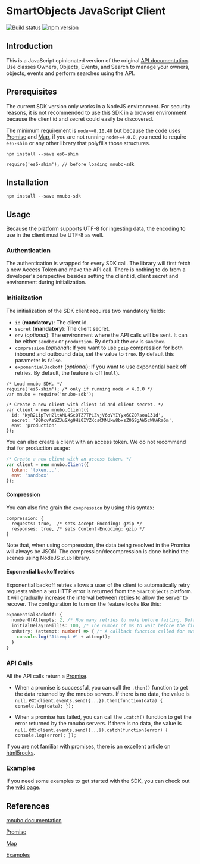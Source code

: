 # SmartObjects JavaScript Client

[![Build status](https://travis-ci.org/mnubo/smartobjects-js-client.svg?branch=master)](https://travis-ci.org/mnubo/smartobjects-js-client)
[![npm version](https://badge.fury.io/js/mnubo-sdk.svg)](https://www.npmjs.com/package/mnubo-sdk)

## Introduction

This is a JavaScript opinionated version of the original [API documentation](https://sop.mtl.mnubo.com/apps/doc/?i=t). Use classes Owners, Objects, Events, and Search to manage your owners, objects, events and perform searches using the API.

## Prerequisites

The current SDK version only works in a NodeJS environment. For security reasons, it is not recommended to use this SDK in a browser environment because the client id and secret could easily be discovered.

The minimum requirement is `node>=0.10.40` but because the code uses [Promise](https://developer.mozilla.org/en-US/docs/Mozilla/JavaScript_code_modules/Promise.jsm/Promise) and [Map](https://developer.mozilla.org/en-US/docs/Web/JavaScript/Reference/Global_Objects/Map), if you are not running `node>=4.0.0`, you need to require `es6-shim` or any other library that polyfills those structures.

    npm install --save es6-shim

    require('es6-shim'); // before loading mnubo-sdk

## Installation

    npm install --save mnubo-sdk

## Usage

Because the platform supports UTF-8 for ingesting data, the encoding to use in the client must be UTF-8 as well.

### Authentication

The authentication is wrapped for every SDK call. The library will first fetch a new Access Token and make the API call. There is nothing to do from a developer's perspective besides setting the client id, client secret and environment during initialization.

### Initialization

The initialization of the SDK client requires two mandatory fields:

- `id` (**mandatory**): The client id.
- `secret` (**mandatory**): The client secret.
- `env` (*optional*): The environment where the API calls will be sent. It can be either `sandbox` or `production`. By default the `env` is `sandbox`.
- `compression` (*optional*): If you want to use `gzip` compression for both inbound and outbound data, set the value to `true`. By default this parameter is `false`.
- `exponentialBackoff` (*optional*): If you want to use exponential back off retries. By default, the feature is off (`null`).

```
/* Load mnubo SDK. */
require('es6-shim'); /* only if running node < 4.0.0 */
var mnubo = require('mnubo-sdk');

/* Create a new client with client id and client secret. */
var client = new mnubo.Client({
  id: 'KyR2LipTvH2ltAML4ScOTZ7TPLZvjV6oVYIYyx6CZORsoa131d',
  secret: 'B0KcvAeSZJuSXg9Hi0IYZKcsCNNUkw8bxsZ0GSgAW5cWKARa6m',
  env: 'production'
});
```

You can also create a client with an access token. We do not recommend that for production usage:
```js
/* Create a new client with an access token. */
var client = new mnubo.Client({
  token: 'token...',
  env: 'sandbox'
});
```

#### Compression
You can also fine grain the `compression` by using this syntax:

```
compression: {
  requests: true,  /* sets Accept-Encoding: gzip */
  responses: true, /* sets Content-Encoding: gzip */
}
```

Note that, when using compression, the data being resolved in the Promise will always be JSON. The compression/decompression is done behind the scenes using NodeJS `zlib` library.

#### Exponential backoff retries
Exponential backoff retries allows a user of the client to automatically retry requests when a `503` HTTP error is returned from the `SmartObjects` platform. It will gradually increase the interval between retries to allow the server to recover. The configuration to turn on the feature looks like this:

```typescript
exponentialBackoff: {
  numberOfAttempts: 2, /* How many retries to make before failing. Default to 5 if undefined. */
  initialDelayInMillis: 100, /* The number of ms to wait before the first retry. Default to 500 if undefined. */
  onRetry: (attempt: number) => { /* A callback function called for every retry. Default to nothing if undefined. */
    console.log('Attempt #' + attempt);
  }
}
```

### API Calls

All the API calls return a [Promise](https://developer.mozilla.org/en-US/docs/Mozilla/JavaScript_code_modules/Promise.jsm/Promise).

- When a promise is successful, you can call the `.then()` function to get the data returned by the mnubo servers. If there is no data, the value is `null`. ex: `client.events.send({...}).then(function(data) { console.log(data); });`

- When a promise has failed, you can call the `.catch()` function to get the error returned by the mnubo servers. If there is no data, the value is `null`. ex: `client.events.send({...}).catch(function(error) { console.log(error); });`

If you are not familiar with promises, there is an excellent article on [html5rocks](http://www.html5rocks.com/en/tutorials/es6/promises/).

### Examples

If you need some examples to get started with the SDK, you can check out the [wiki page](https://github.com/mnubo/mnubo-js-sdk/wiki/Examples).

## References

[mnubo documentation](https://sop.mtl.mnubo.com/apps/doc/?i=t)

[Promise](https://developer.mozilla.org/en-US/docs/Mozilla/JavaScript_code_modules/Promise.jsm/Promise)

[Map](https://developer.mozilla.org/en-US/docs/Web/JavaScript/Reference/Global_Objects/Map)

[Examples](https://github.com/mnubo/mnubo-js-sdk/wiki/Examples)
